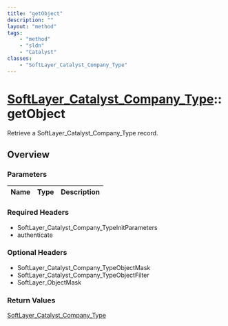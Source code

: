 ```yaml
---
title: "getObject"
description: ""
layout: "method"
tags:
    - "method"
    - "sldn"
    - "Catalyst"
classes:
    - "SoftLayer_Catalyst_Company_Type"
---
```

# [SoftLayer_Catalyst_Company_Type](/reference/services/SoftLayer_Catalyst_Company_Type)::getObject

Retrieve a SoftLayer_Catalyst_Company_Type record.


## Overview 


### Parameters 
|Name | Type | Description |
| --- | --- | --- |


### Required Headers
* SoftLayer_Catalyst_Company_TypeInitParameters
* authenticate

### Optional Headers
* SoftLayer_Catalyst_Company_TypeObjectMask
* SoftLayer_Catalyst_Company_TypeObjectFilter
* SoftLayer_ObjectMask

### Return Values
<a href='/reference/datatypes/SoftLayer_Catalyst_Company_Type'>SoftLayer_Catalyst_Company_Type </a>

